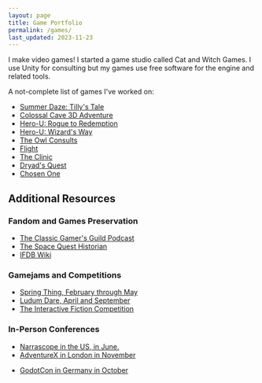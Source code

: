 ```yaml
---
layout: page
title: Game Portfolio
permalink: /games/
last_updated: 2023-11-23
---
```


I make video games! I started a game studio called Cat and Witch Games. I use Unity for consulting but my games use free software for the engine and related tools. 

A not-complete list of games I've worked on:
* [Summer Daze: Tilly's Tale](https://summerdazegame.com)
* [Colossal Cave 3D Adventure](https://www.colossalcave3d.com/)
* [Hero-U: Rogue to Redemption](http://hero-u.com)
* [Hero-U: Wizard's Way](https://cidney.itch.io/wizards-way-prototype)
* [The Owl Consults](https://ifdb.org/viewgame?id=32u49mceyst7p8ey)
* [Flight](https://cidney.itch.io/flight)
* [The Clinic](https://cidney.itch.io/the-clinic)
* [Dryad's Quest](https://cidney.itch.io/dryads-quest)
* [Chosen One](https://cidney.itch.io/chosen-one)

## Additional Resources

### Fandom and Games Preservation
+ [The Classic Gamer's Guild Podcast](http://www.cggpodcast.com)
+ [The Space Quest Historian](https://spectra.video/c/spacequesthistorian)
+ [IFDB Wiki](http://ifdb.org)

### Gamejams and Competitions
+ [Spring Thing, February through May](https://springthing.net)
+ [Ludum Dare, April and September](https://ludumdare.com)
+ [The Interactive Fiction Competition](https://ifcomp.org)

### In-Person Conferences
+ [Narrascope in the US, in June.](https://narrascope.org)
+ [AdventureX in London in November](https://adventurexpo.org)
- [GodotCon in Germany in October](https://conference.godotengine.org/)
